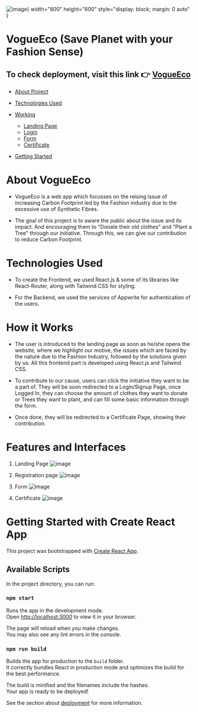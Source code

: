 ![image](https://user-images.githubusercontent.com/87236576/210201765-56f3ce22-a526-42d2-8675-84f690f853bb.png){ width="800" height="600" style="display: block; margin: 0 auto" }


# VogueEco (Save Planet with your Fashion Sense)

## To check deployment, visit this link 👉 [VogueEco](https://www.vogueeco.us/)

- [About Project](#About-Project)

- [Technologies Used](#tech)

- [Working](#Working)
  - [Landing Page](#Landing-Page)
  - [Login](#Login)
  - [Form](#Form)
  - [Certificate](#Certificate)

- [Getting Started](#Getting-Started)

  
<a id="About-Project"></a>

# About VogueEco

- VogueEco is a web app which focusses on the reising issue of increasing Carbon Footprint led by the Fashion industry due to the excessive use of Synthetic Fibres.

- The goal of this project is to aware the public about the issue and its impact. And encouraging them to "Donate their old clothes" and "Plant a Tree" through our initiative. Through this, we can give our contribution to reduce Carbon Footprint.

<a id="tech"></a>

# Technologies Used

- To create the Frontend, we used React.js & some of its libraries like React-Router, along with Tailwind CSS for styling.

- For the Backend, we used the services of Appwrite for authentication of the users.

<a id="Working"></a>

# How it Works
- The user is introduced to the landing page as soon as he/she opens the website, where we highlight our motive, the issues which are faced by the nature due to the Fashion Industry, followed by the solutions given by us. All this frontend part is developed using React.js and Tailwind CSS.

- To contribute to our cause, users can click the initiative they want to be a part of. They will be soon redirected to a Login/Signup Page, once Logged In, they can choose the amount of clothes they want to donate or Trees they want to plant, and can fill some basic information through the form.

- Once done, they will be redirected to a Certificate Page, showing their contribution.

# Features and Interfaces

1. Landing Page <a id="Landing-Page"></a>
  ![image](https://user-images.githubusercontent.com/87236576/210201144-4e9bb052-40b0-4fb6-9ba6-9464d6c53900.png)

2. Registration page <a id="Login"></a>
   ![image](https://user-images.githubusercontent.com/87236576/210201059-2f1a24ae-ffdd-4e2f-bd5d-9919bca9dfac.png)

3. Form <a id="Form"></a>
   ![image](https://user-images.githubusercontent.com/87236576/210201255-c6a7e91f-2fa1-4ac1-8fa3-aeea823a3ea9.png)

4. Certificate <a id="Certificate"></a>
   ![image](https://user-images.githubusercontent.com/87236576/210201298-cda725ac-5c54-42ed-b1e5-454b50661271.png)
  
<a id="Getting-Started"></a>

# Getting Started with Create React App

This project was bootstrapped with [Create React App](https://github.com/facebook/create-react-app).

## Available Scripts

In the project directory, you can run:

### `npm start`

Runs the app in the development mode.\
Open [http://localhost:3000](http://localhost:3000) to view it in your browser.

The page will reload when you make changes.\
You may also see any lint errors in the console.

### `npm run build`

Builds the app for production to the `build` folder.\
It correctly bundles React in production mode and optimizes the build for the best performance.

The build is minified and the filenames include the hashes.\
Your app is ready to be deployed!

See the section about [deployment](https://facebook.github.io/create-react-app/docs/deployment) for more information.
